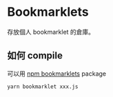 # Bookmarklets

存放個人 bookmarklet 的倉庫。


## 如何 compile

可以用 [npm bookmarklets][] package

    yarn bookmarklet xxx.js



[npm bookmarklets]: https://github.com/mrcoles/bookmarklet
